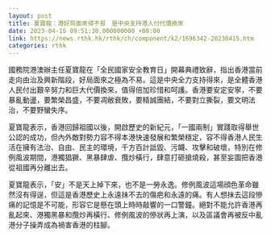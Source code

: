 ```yaml
---
layout: post
title: 夏寶龍：港好局面來得不易　是中央支持港人付代價換來
date: 2023-04-15 09:51:30.000000000 +08:00
link: https://news.rthk.hk/rthk/ch/component/k2/1696342-20230415.htm
categories: rthk
---
```


國務院港澳辦主任夏寶龍在「全民國家安全教育日」開幕典禮致辭，指出香港當前走向由治及興新階段，好局面來之極為不易。這是中央全力支持得來，是全體香港人民付出艱辛努力和巨大代價換來，值得倍加珍惜和呵護。香港要安定安寧，不要暴亂動盪，要繁榮昌盛，不要凋敝衰敗，要精誠團結，不要對立撕裂，要文明法治，不要野蠻失序。

夏寶龍表示，香港回歸祖國以後，開啟歷史的新紀元，「一國兩制」實踐取得舉世公認的成功，但內外敵對勢力容不得本港快速發展和繁榮穩定，容不得香港人民生活在擁有法治、自由、民主的環境，千方百計詆毀、污衊、攻擊和破壞，特別在修例風波期間，港獨猖獗、黑暴肆虐、攬炒橫行，肆意打砸搶燒殺，甚至妄圖把香港從祖國再分離出去。

夏寶龍表示，「安」不是天上掉下來，也不是一勞永逸。修例風波這場顔色革命雖然沒有得逞，但這是香港歷史上永遠抹不去的傷疤和永遠的痛。有人想抹去這段慘痛的記憶是不可能，形容它是懸在頭上時時敲響的一口警鐘。絕對不能允許香港再亂起來、港獨黑暴和攬炒再橫行、修例風波的慘狀再上演，以及區議會再被反中亂港分子操弄成為禍害香港的柱腳。
